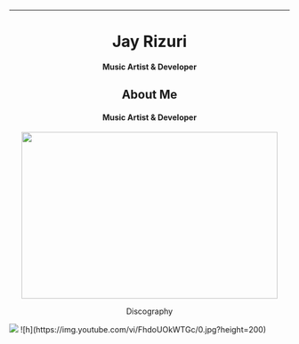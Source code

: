 ****

## <h1 align="center">Jay Rizuri</h1>

<h4 align="center">Music Artist & Developer</h4>

### <h2 align="center">About Me</h2>

<h4 align="center">Music Artist & Developer</h4>

<p align="center">
  <img width="460" height="300" src="https://github-readme-stats.vercel.app/api?username=JayRizuri&show_icons=true&theme=nord">
<p align="center"> Discography</p>
<img src="https://img.youtube.com/vi/FhdoUOkWTGc/0.jpg" style="height=5px"></img>
![h](https://img.youtube.com/vi/FhdoUOkWTGc/0.jpg?height=200)
